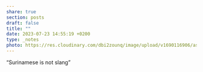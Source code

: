 ```yaml
---
share: true
section: posts
draft: false
title: ""
date: 2023-07-23 14:55:19 +0200
type: _notes
photo: https://res.cloudinary.com/dbi2zounq/image/upload/v1690116906/asc4jynpgiwzdk9vbsqq.jpg
---
```



“Surinamese is not slang”
